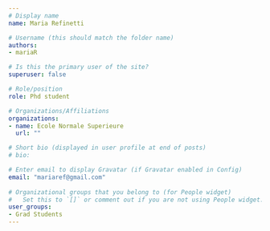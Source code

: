```yaml
---
# Display name
name: Maria Refinetti

# Username (this should match the folder name)
authors:
- mariaR

# Is this the primary user of the site?
superuser: false

# Role/position
role: Phd student

# Organizations/Affiliations
organizations:
- name: Ecole Normale Superieure
  url: ""

# Short bio (displayed in user profile at end of posts)
# bio: 

# Enter email to display Gravatar (if Gravatar enabled in Config)
email: "mariaref@gmail.com"
  
# Organizational groups that you belong to (for People widget)
#   Set this to `[]` or comment out if you are not using People widget.  
user_groups: 
- Grad Students
---
```

